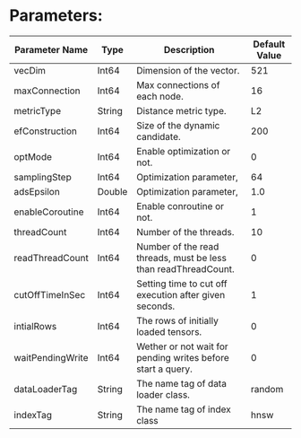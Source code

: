 # Parameters:

| Parameter Name   | Type   | Description                                                    | Default Value |
|------------------|--------|----------------------------------------------------------------|---------------|
| vecDim           | Int64  | Dimension of the vector.                                       | 521           |
| maxConnection    | Int64  | Max connections of each node.                                  | 16            |
| metricType       | String | Distance metric type.                                          | L2            |
| efConstruction   | Int64  | Size of the dynamic candidate.                                 | 200           |
| optMode          | Int64  | Enable optimization or not.                                    | 0             |
| samplingStep     | Int64  | Optimization parameter,                                        | 64            |
| adsEpsilon       | Double | Optimization parameter,                                        | 1.0           |
| enableCoroutine  | Int64  | Enable conroutine or not.                                      | 1             |
| threadCount      | Int64  | Number of the threads.                                         | 10            |
| readThreadCount  | Int64  | Number of the read threads, must be less than readThreadCount. | 0             |
| cutOffTimeInSec  | Int64  | Setting time to cut off execution after given seconds.         | 1             |
| intialRows       | Int64  | The rows of initially loaded tensors.                          | 0             |
| waitPendingWrite | Int64  | Wether or not wait for pending writes before start a query.    | 0             |
| dataLoaderTag    | String | The name tag of data loader class.                             | random        |
| indexTag         | String | The name tag of index class                                    | hnsw          |




